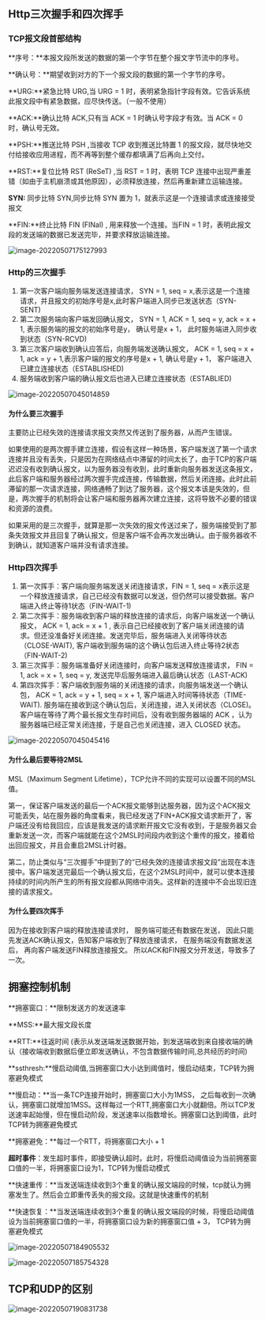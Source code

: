 ## Http三次握手和四次挥手

### TCP报文段首部结构

**序号：**本报文段所发送的数据的第一个字节在整个报文字节流中的序号。

**确认号：**期望收到对方的下一个报文段的数据的第一个字节的序号。 

**URG:**紧急比特 URG,当 URG = 1 时，表明紧急指针字段有效。它告诉系统此报文段中有紧急数据，应尽快传送。（一般不使用）

**ACK:**确认比特 ACK,只有当 ACK = 1 时确认号字段才有效。当 ACK = 0 时，确认号无效。

**PSH:**推送比特 PSH ,当接收 TCP 收到推送比特置 1 的报文段，就尽快地交付给接收应用进程，而不再等到整个缓存都填满了后再向上交付。  

**RST:**复位比特 RST (ReSeT) ,当 RST = 1 时，表明 TCP 连接中出现严重差错（如由于主机崩溃或其他原因），必须释放连接，然后再重新建立运输连接。

**SYN:** 同步比特 SYN,同步比特 SYN 置为 1，就表示这是一个连接请求或连接接受报文

**FIN:**终止比特 FIN (FINal) , 用来释放一个连接。当FIN = 1 时，表明此报文段的发送端的数据已发送完毕，并要求释放运输连接。

![image-20220507175127993](C:\Users\fqh0722\AppData\Roaming\Typora\typora-user-images\image-20220507175127993.png)

### Http的三次握手

1. 第一次客户端向服务端发送连接请求， SYN = 1, seq = x,表示这是一个连接请求，并且报文的初始序号是x,此时客户端进入同步已发送状态（SYN-SENT)
2. 第二次服务端向客户端发回确认报文， SYN = 1, ACK = 1, seq = y, ack = x + 1, 表示服务端的报文的初始序号是y， 确认号是x + 1， 此时服务端进入同步收到状态（SYN-RCVD)
3. 第三次客户端收到确认应答后，向服务端发送确认报文， ACK = 1, seq = x + 1, ack = y + 1,表示客户端的报文的序号是x + 1, 确认号是y + 1， 客户端进入已建立连接状态（ESTABLISHED)
4. 服务端收到客户端的确认报文后也进入已建立连接状态（ESTABLIED)

![image-20220507045014859](C:\Users\fqh0722\AppData\Roaming\Typora\typora-user-images\image-20220507045014859.png)

#### 为什么要三次握手

主要防止已经失效的连接请求报文突然又传送到了服务器，从而产生错误。

如果使用的是两次握手建立连接，假设有这样一种场景，客户端发送了第一个请求连接并且没有丢失，只是因为在网络结点中滞留的时间太长了，由于TCP的客户端迟迟没有收到确认报文，以为服务器没有收到，此时重新向服务器发送这条报文，此后客户端和服务器经过两次握手完成连接，传输数据，然后关闭连接。此时此前滞留的那一次请求连接，网络通畅了到达了服务器，这个报文本该是失效的，但是，两次握手的机制将会让客户端和服务器再次建立连接，这将导致不必要的错误和资源的浪费。

如果采用的是三次握手，就算是那一次失效的报文传送过来了，服务端接受到了那条失效报文并且回复了确认报文，但是客户端不会再次发出确认。由于服务器收不到确认，就知道客户端并没有请求连接。

### Http四次挥手

1. 第一次挥手：客户端向服务端发送关闭连接请求，FIN = 1, seq = x表示这是一个释放连接请求，自己已经没有数据可以发送，但仍然可以接受数据。客户端进入终止等待1状态（FIN-WAIT-1)
2. 第二次挥手：服务端收到客户端的释放连接的请求后，向客户端发送一个确认报文， ACK = 1, ack = x + 1 , 表示自己已经接收到了客户端关闭连接的请求。但还没准备好关闭连接。发送完毕后，服务端进入关闭等待状态（CLOSE-WAIT), 客户端收到服务端的这个确认包后进入终止等待2状态（FIN-WAIT-2)
3. 第三次挥手：服务端准备好关闭连接时，向客户端发送释放连接请求， FIN = 1, ack = x + 1, seq = y, 发送完毕后服务端进入最后确认状态（LAST-ACK)
4. 第四次挥手：客户端收到服务端的关闭连接的请求，向服务端发送一个确认包， ACK = 1, ack = y + 1, seq = x + 1, 客户端进入时间等待状态（TIME-WAIT). 服务端在接收到这个确认包后，关闭连接，进入关闭状态（CLOSE)。客户端在等待了两个最长报文生存时间后，没有收到服务器端的 ACK ，认为服务器端已经正常关闭连接，于是自己也关闭连接，进入 CLOSED 状态。

![image-20220507045045416](C:\Users\fqh0722\AppData\Roaming\Typora\typora-user-images\image-20220507045045416.png)

#### 为什么最后要等待2MSL

MSL（Maximum Segment Lifetime），TCP允许不同的实现可以设置不同的MSL值。

第一，保证客户端发送的最后一个ACK报文能够到达服务器，因为这个ACK报文可能丢失，站在服务器的角度看来，我已经发送了FIN+ACK报文请求断开了，客户端还没有给我回应，应该是我发送的请求断开报文它没有收到，于是服务器又会重新发送一次，而客户端就能在这个2MSL时间段内收到这个重传的报文，接着给出回应报文，并且会重启2MSL计时器。

第二，防止类似与“三次握手”中提到了的“已经失效的连接请求报文段”出现在本连接中。客户端发送完最后一个确认报文后，在这个2MSL时间中，就可以使本连接持续的时间内所产生的所有报文段都从网络中消失。这样新的连接中不会出现旧连接的请求报文。

#### 为什么要四次挥手

因为在接收到客户端的释放连接请求时， 服务端可能还有数据在发送， 因此只能先发送ACK确认报文，告知客户端收到了释放连接请求， 在服务端没有数据发送后， 再向客户端发送FIN释放连接报文。 所以ACK和FIN报文分开发送，导致多了一次。

## 拥塞控制机制

**拥塞窗口：**限制发送方的发送速率

**MSS:**最大报文段长度

**RTT:**往返时间 (表示从发送端发送数据开始，到发送端收到来自接收端的确认（接收端收到数据后便立即发送确认，不包含数据传输时间,总共经历的时间)

**ssthresh:**慢启动阈值,当拥塞窗口大小达到阈值时，慢启动结束，TCP转为拥塞避免模式

**慢启动：**当一条TCP连接开始时，拥塞窗口大小为1MSS， 之后每收到一次确认，拥塞窗口就增加1MSS。这样每过一个RTT,拥塞窗口大小就翻倍。所以TCP发送速率起始慢，但在慢启动阶段，发送速率以指数增长。拥塞窗口达到阈值，此时TCP转为拥塞避免模式

**拥塞避免：**每过一个RTT，将拥塞窗口大小 + 1

**超时事件**：发生超时事件，即接受确认超时。此时，将慢启动阈值设为当前拥塞窗口值的一半，将拥塞窗口设为1，TCP转为慢启动模式

**快速重传：**当发送端连续收到3个重复的确认报文端段的时候，tcp就认为拥塞发生了。然后会立即重传丢失的报文段。这就是快速重传的机制

**快速恢复：**当发送端连续收到3个重复的确认报文端段的时候，将慢启动阈值设为当前拥塞窗口值的一半，将拥塞窗口设为新的拥塞窗口值 + 3， TCP转为拥塞避免模式

![image-20220507184905532](C:\Users\fqh0722\AppData\Roaming\Typora\typora-user-images\image-20220507184905532.png)

![image-20220507185754328](C:\Users\fqh0722\AppData\Roaming\Typora\typora-user-images\image-20220507185754328.png)

## TCP和UDP的区别

![image-20220507190831738](C:\Users\fqh0722\AppData\Roaming\Typora\typora-user-images\image-20220507190831738.png)